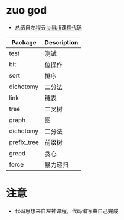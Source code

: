 # zuo god
- [总结自左程云 bilibili课程代码](https://www.bilibili.com/video/BV13g41157hK)

|Package|Description|
|---|---|
|test|测试|
|bit|位操作|
|sort|排序|
|dichotomy|二分法|
|link|链表|
|tree|二叉树|
|graph|图|
|dichotomy|二分法|
|prefix_tree|前缀树|
|greed|贪心|
|force|暴力递归|

# 注意
- 代码思想来自左神课程，代码编写由自己完成